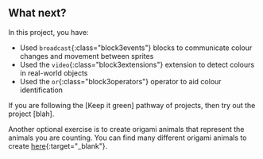 ## What next?

In this project, you have:

+ Used `broadcast`{:class="block3events"} blocks to communicate colour changes and movement between sprites
+ Used the `video`{:class="block3extensions"} extension to detect colours in real-world objects
+ Used the `or`{:class="block3operators"} operator to aid colour identification

If you are following the [Keep it green] pathway of projects, then try out the project [blah].

Another optional exercise is to create origami animals that represent the animals you are counting. You can find many different origami animals to create [here](http://rpf.io/origami){:target="_blank"}.
